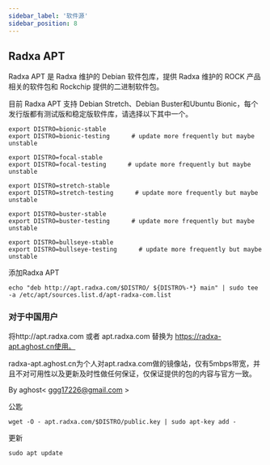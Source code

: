 ```yaml
---
sidebar_label: '软件源'
sidebar_position: 8
---
```


## Radxa APT

Radxa APT 是 Radxa 维护的 Debian 软件包库，提供 Radxa 维护的 ROCK 产品相关的软件包和 Rockchip 提供的二进制软件包。

目前 Radxa APT 支持 Debian Stretch、Debian Buster和Ubuntu Bionic，每个发行版都有测试版和稳定版软件库，请选择以下其中一个。
```
export DISTRO=bionic-stable
export DISTRO=bionic-testing      # update more frequently but maybe unstable

export DISTRO=focal-stable
export DISTRO=focal-testing      # update more frequently but maybe unstable

export DISTRO=stretch-stable
export DISTRO=stretch-testing      # update more frequently but maybe unstable

export DISTRO=buster-stable
export DISTRO=buster-testing      # update more frequently but maybe unstable

export DISTRO=bullseye-stable
export DISTRO=bullseye-testing      # update more frequently but maybe unstable
```

添加Radxa APT

```
echo "deb http://apt.radxa.com/$DISTRO/ ${DISTRO%-*} main" | sudo tee -a /etc/apt/sources.list.d/apt-radxa-com.list
```

### 对于中国用户

将http://apt.radxa.com 或者 apt.radxa.com 替换为 https://radxa-apt.aghost.cn使用。

radxa-apt.aghost.cn为个人对apt.radxa.com做的镜像站，仅有5mbps带宽，并且不对可用性以及更新及时性做任何保证，仅保证提供的包的内容与官方一致。

By aghost< ggg17226@gmail.com >

公匙

```
wget -O - apt.radxa.com/$DISTRO/public.key | sudo apt-key add -
```

更新

```
sudo apt update
```
